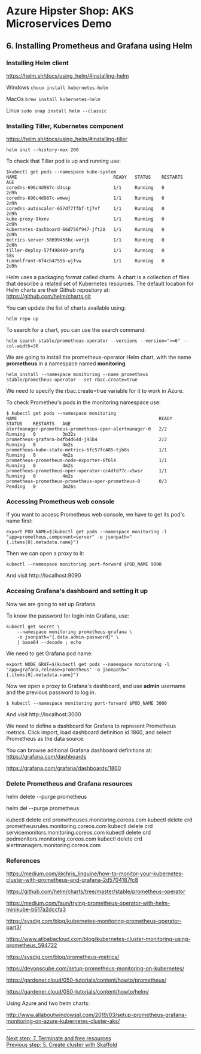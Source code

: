 # Azure Hipster Shop: AKS Microservices Demo

## 6. Installing Prometheus and Grafana using Helm

### Installing Helm client

https://helm.sh/docs/using_helm/#installing-helm


Windows
`choco install kubernetes-helm`

MacOs
`brew install kubernetes-helm`

Linux
`sudo snap install helm --classic`

### Installing Tiller, Kubernetes component

https://helm.sh/docs/using_helm/#installing-tiller

```
helm init --history-max 200
```

To check that Tiller pod is up and running use:

```
$kubectl get pods --namespace kube-system
NAME                                    READY   STATUS    RESTARTS   AGE
coredns-696c4d987c-d4ssp                1/1     Running   0          2d9h
coredns-696c4d987c-wmwwj                1/1     Running   0          2d9h
coredns-autoscaler-657d77ffbf-tj7vf     1/1     Running   0          2d9h
kube-proxy-9kxnv                        1/1     Running   0          2d9h
kubernetes-dashboard-66d756f947-jft28   1/1     Running   0          2d9h
metrics-server-58699455bc-wvrjb         1/1     Running   0          2d9h
tiller-deploy-57f498469-prsfg           1/1     Running   0          58s
tunnelfront-6f4cb4755b-wjfvw            1/1     Running   0          2d9h
```

Helm uses a packaging format called charts. A chart is a collection of files that describe a related set of Kubernetes resources. The default location for Helm charts are their Github repository at:
https://github.com/helm/charts.git

You can update the list of charts available using:
```
helm repo up
```

To search for a chart, you can use the search command:
```
helm search stable/prometheus-operator --versions --version=">=6" --col-width=30
```

We are going to install the prometheus-operator Helm chart, with the name __prometheus__ in a namespace named __monitoring__

```
helm install --namespace monitoring --name prometheus stable/prometheus-operator --set rbac.create=true
```

We need to specify the rbac.create=true variable for it to work in Azure.

To check Prometheu's pods in the monitoring namespace use:

```
$ kubectl get pods --namespace monitoring
NAME                                                     READY   STATUS    RESTARTS   AGE
alertmanager-prometheus-prometheus-oper-alertmanager-0   2/2     Running   0          3m32s
prometheus-grafana-b4fb4d64d-j95b4                       2/2     Running   0          4m2s
prometheus-kube-state-metrics-6fc57fc485-tjb8s           1/1     Running   0          4m2s
prometheus-prometheus-node-exporter-6f6l4                1/1     Running   0          4m2s
prometheus-prometheus-oper-operator-cc4dfd77c-v5wsr      1/1     Running   0          4m2s
prometheus-prometheus-prometheus-oper-prometheus-0       0/3     Pending   0          3m26s
```
### Accessing Prometheus web console

If you want to access Prometheus web console, we have to get its pod's name first:

```
export POD_NAME=$(kubectl get pods --namespace monitoring -l "app=prometheus,component=server" -o jsonpath="{.items[0].metadata.name}")
```

Then we can open a proxy to it:
```
kubectl --namespace monitoring port-forward $POD_NAME 9090
```

And visit http://localhost:9090

### Accesing Grafana's dashboard and setting it up

Now we are going to set up Grafana.

To know the password for login into Grafana, use:
```
kubectl get secret \
    --namespace monitoring prometheus-grafana \
    -o jsonpath="{.data.admin-password}" \
    | base64 --decode ; echo
```

We need to get Grafana pod name: 

```
export NODE_GRAF=$(kubectl get pods --namespace monitoring -l "app=grafana,release=prometheus" -o jsonpath="{.items[0].metadata.name}")
```

Now we open a proxy to Grafana's  dashboard, and use __admin__ username and the previous password to log in.
```
$ kubectl --namespace monitoring port-forward $POD_NAME 3000
```

And visit http://localhost:3000

We need to define a dashboard for Grafana to represent Prometheus metrics. Click import, load dashboard definition id 1860, and select Prometheus as the data source.

You can browse aditional Grafana dashboard definitions at:
https://grafana.com/dashboards

https://grafana.com/grafana/dashboards/1860

### Delete Prometheus and Grafana resources

helm delete --purge prometheus

helm del --purge prometheus

kubectl delete crd prometheuses.monitoring.coreos.com
kubectl delete crd prometheusrules.monitoring.coreos.com
kubectl delete crd servicemonitors.monitoring.coreos.com
kubectl delete crd podmonitors.monitoring.coreos.com
kubectl delete crd alertmanagers.monitoring.coreos.com

### References

https://medium.com/@chris_linguine/how-to-monitor-your-kubernetes-cluster-with-prometheus-and-grafana-2d5704187fc8

https://github.com/helm/charts/tree/master/stable/prometheus-operator

https://medium.com/faun/trying-prometheus-operator-with-helm-minikube-b617a2dccfa3

https://sysdig.com/blog/kubernetes-monitoring-prometheus-operator-part3/

https://www.alibabacloud.com/blog/kubernetes-cluster-monitoring-using-prometheus_594722

https://sysdig.com/blog/prometheus-metrics/

https://devopscube.com/setup-prometheus-monitoring-on-kubernetes/

https://gardener.cloud/050-tutorials/content/howto/prometheus/

https://gardener.cloud/050-tutorials/content/howto/helm/


Using Azure and two helm charts:

http://www.allaboutwindowssl.com/2019/03/setup-prometheus-grafana-monitoring-on-azure-kubernetes-cluster-aks/



---
[Next step: 7. Terminate and free resources](../doc/98_free_resources.md)  
[Previous step: 5. Create cluster with Skaffold](../doc/05_cluster_skaffold.md)

